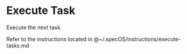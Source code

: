 <!-- Version: 1.0.1 -->

# Execute Task

Execute the next task.

Refer to the instructions located in @~/.specOS/instructions/execute-tasks.md

